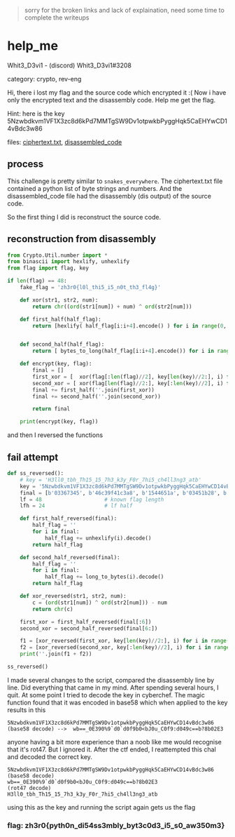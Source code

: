 > sorry for the broken links and lack of explaination, need some time to complete the writeups
# help_me
Whit3_D3vi1 - (discord) Whit3_D3vi1#3208

category: crypto, rev-eng

Hi, there i lost my flag and the source code which encrypted it :( Now i have only the encrypted text and the disassembly code. Help me get the flag.

Hint: here is the key 5Nzwbdkvm1VF1X3zc8d6kPd7MMTgSW9Dv1otpwkbPyggHqk5CaEHYwCD14vBdc3w86

files: [ciphertext.txt](https://github.com/ctfwaifu/writeups-2020/tree/master/Zh3r0-ctf/help_me/ciphertext.txt), [disassembled_code](https://github.com/ctfwaifu/writeups-2020/tree/master/Zh3r0-ctf/help_me/disassembled_code)

## process
This challenge is pretty similar to `snakes_everywhere`.
The ciphertext.txt file contained a python list of byte strings and numbers.
And the disassembled_code file had the disassembly (dis output) of the source code.

So the first thing I did is reconstruct the source code.
## reconstruction from disassembly
```python
from Crypto.Util.number import *
from binascii import hexlify, unhexlify
from flag import flag, key

if len(flag) == 48:
	fake_flag = 'zh3r0{l0l_thi5_i5_n0t_th3_fl4g}'

	def xor(str1, str2, num):
		return chr((ord(str1[num]) + num) ^ ord(str2[num]))

	def first_half(half_flag):
		return [hexlify( half_flag[i:i+4].encode() ) for i in range(0, len(half_flag), 4)]


	def second_half(half_flag):
		return [ bytes_to_long(half_flag[i:i+4].encode()) for i in range(0, len(half_flag), 4)]

	def encrypt(key, flag):
		final = []
		first_xor = [  xor(flag[:len(flag)//2], key[len(key)//2:], i) for i in range(len(flag)//2)]
		second_xor = [ xor(flag[len(flag)//2:], key[:len(key)//2], i) for i in range(len(flag)//2)]
		final += first_half(''.join(first_xor))
		final += second_half(''.join(second_xor))

		return final

	print(encrypt(key, flag))
```
and then I reversed the functions
## fail attempt
```python
def ss_reversed():
	# key = 'H3ll0_tbh_Th15_15_7h3_k3y_F0r_7hi5_ch4ll3ng3_atb'
	key = '5Nzwbdkvm1VF1X3zc8d6kPd7MMTgSW9Dv1otpwkbPyggHqk5CaEHYwCD14vBdc3w86'
	final = [b'03367345', b'46c39f41c3a8', b'1544651a', b'03451b28', b'77c3aac3a275', b'c39e16c3b6c3b2', 391124763, 121061897, 1396123432, 389813723487, 295339258400, 131682038629031]
	lf = 48                    # known flag length
	lfh = 24                   # lf half

	def first_half_reversed(final):
		half_flag = ''
		for i in final:
			half_flag += unhexlify(i).decode()
		return half_flag

	def second_half_reversed(final):
		half_flag = ''
		for i in final:
			half_flag += long_to_bytes(i).decode()
		return half_flag

	def xor_reversed(str1, str2, num):
		c = (ord(str1[num]) ^ ord(str2[num])) - num
		return chr(c)

	first_xor = first_half_reversed(final[:6])
	second_xor = second_half_reversed(final[6:])

	f1 = [xor_reversed(first_xor, key[len(key)//2:], i) for i in range(lfh)]
	f2 = [xor_reversed(second_xor, key[:len(key)//2], i) for i in range(lfh)]
	print(''.join(f1 + f2))

ss_reversed()
```
I made several changes to the script, compared the disassembly line by line. Did everything that came in my mind.
After spending several hours, I quit.
At some point I tried to decode the key in cyberchef. The magic function found that it was encoded in base58
which when applied to the key results in this
```
5Nzwbdkvm1VF1X3zc8d6kPd7MMTgSW9Dv1otpwkbPyggHqk5CaEHYwCD14vBdc3w86  (base58 decode) -->  wb==_0E390%9`d0`d0f9b0<bJ0u_C0f9:d049c==b?8b02E3
```
anyone having a bit more experience than a noob like me would recognise that it's rot47. But I ignored it.
After the ctf ended, I reattempted this chal and decoded the correct key.
```
5Nzwbdkvm1VF1X3zc8d6kPd7MMTgSW9Dv1otpwkbPyggHqk5CaEHYwCD14vBdc3w86
(base58 decode)
wb==_0E390%9`d0`d0f9b0<bJ0u_C0f9:d049c==b?8b02E3
(rot47 decode)
H3ll0_tbh_Th15_15_7h3_k3y_F0r_7hi5_ch4ll3ng3_atb
```

using this as the key and running the script again gets us the flag


### flag: zh3r0{pyth0n_di54ss3mbly_byt3c0d3_i5_s0_aw350m3}

